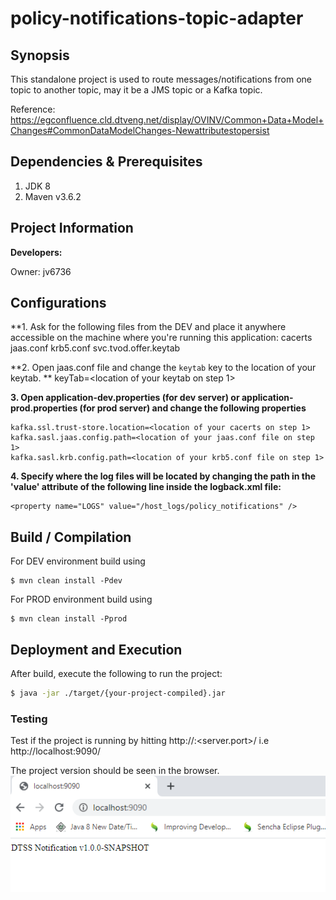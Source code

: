 # policy-notifications-topic-adapter

## Synopsis

This standalone project is used to route messages/notifications from one topic to another topic, may it be a JMS topic or a Kafka topic.

Reference: https://egconfluence.cld.dtveng.net/display/OVINV/Common+Data+Model+Changes#CommonDataModelChanges-Newattributestopersist


## Dependencies & Prerequisites

1. JDK 8
2. Maven v3.6.2 


## Project Information
**Developers:**

Owner: jv6736


## Configurations
**1. Ask for the following files from the DEV and place it anywhere accessible on the machine where you're running this application:
	cacerts
	jaas.conf
	krb5.conf
	svc.tvod.offer.keytab
 
**2.  Open jaas.conf file and change the ``keytab`` key to the location of your keytab. **
	keyTab=<location of your keytab on step 1>

**3. Open application-dev.properties (for dev server) or application-prod.properties (for prod server) and change the following properties**

	kafka.ssl.trust-store.location=<location of your cacerts on step 1>
	kafka.sasl.jaas.config.path=<location of your jaas.conf file on step 1>
	kafka.sasl.krb.config.path=<location of your krb5.conf file on step 1>
	

**4. Specify where the log files will be located by changing the path in the 'value' attribute of the following line inside the logback.xml file:**

    <property name="LOGS" value="/host_logs/policy_notifications" />
    

## Build / Compilation

For DEV environment build using 

````bash/windows command prompt
$ mvn clean install -Pdev
````

For PROD environment build using

````bash/windows command prompt
$ mvn clean install -Pprod
````


## Deployment and Execution
After build, execute the following to run the project:

````bash
$ java -jar ./target/{your-project-compiled}.jar
````

### Testing
Test if the project is running by hitting http://<hostname>:<server.port>/ i.e http://localhost:9090/

The project version should be seen in the browser.
![Alt text](./readmescreenshots/image1.png)
